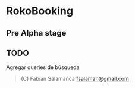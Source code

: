 # RokoBooking

## Pre Alpha stage

## TODO
Agregar queries de búsqueda

> (C) Fabián Salamanca fsalaman@gmail.com
